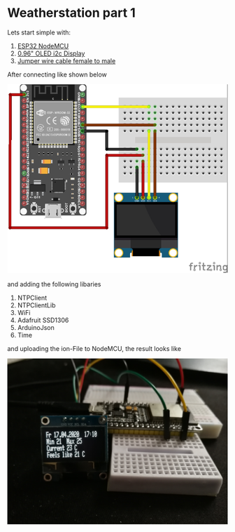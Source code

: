 # Weatherstation part 1
Lets start simple with:

1. [ESP32 NodeMCU](https://www.az-delivery.de/products/esp32-developmentboard?_pos=24&_sid=69909e42c&_ss=r)
2. [0.96" OLED i2c Display ](https://www.az-delivery.de/products/0-96zolldisplay?_pos=14&_sid=03d542ee1&_ss=r)
3. [Jumper wire cable female to male](https://www.az-delivery.de/products/40-stk-jumper-wire-female-to-male-20-zentimeter?_pos=20&_sid=5cfea44cd&_ss=r)

After connecting like shown below

![Schema](images/Weatherstation_Part1.jpg)

and adding the following libaries
1. NTPClient
2. NTPClientLib
3. WiFi
4. Adafruit SSD1306
5. ArduinoJson
6. Time

and uploading the ion-File to NodeMCU, the result looks like

![LiveView](images/LiveView.jpg)